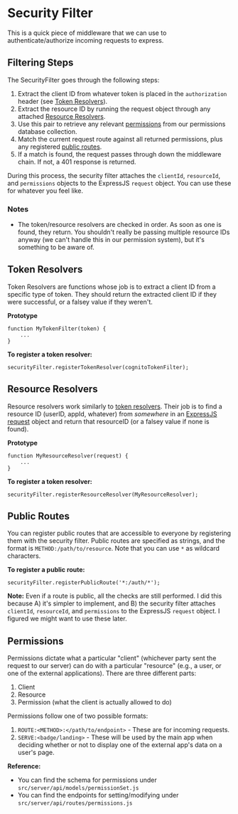 # Security Filter
This is a quick piece of middleware that we can use to authenticate/authorize
incoming requests to express.

## Filtering Steps
The SecurityFilter goes through the following steps:

1. Extract the client ID from whatever token is placed in the `authorization`
header (see [Token Resolvers](#token-resolvers)).
2. Extract the resource ID by running the request object through any attached 
[Resource Resolvers](#resource-resolvers).
3. Use this pair to retrieve any relevant [permissions](#permissions) from our
permissions database collection.
4. Match the current request route against all returned permissions, plus any
registered [public routes](#public-routes).
5. If a match is found, the request passes through down the middleware chain.
If not, a 401 response is returned.

During this process, the security filter attaches the `clientId`, `resourceId`,
and `permissions` objects to the ExpressJS `request` object. You can use these
for whatever you feel like.

### Notes
- The token/resource resolvers are checked in order. As soon as one is found,
they return. You shouldn't really be passing multiple resource IDs anyway
(we can't handle this in our permission system), but it's something to be aware
of.

## Token Resolvers
Token Resolvers are functions whose job is to extract a client ID from a
specific type of token. They should return the extracted client ID if they were
successful, or a falsey value if they weren't.

**Prototype**
```
function MyTokenFilter(token) {
    ...
}
```

**To register a token resolver:**
```
securityFilter.registerTokenResolver(cognitoTokenFilter);
```

## Resource Resolvers
Resource resolvers work similarly to [token resolvers](#token-resolvers). Their
job is to find a resource ID (userID, appId, whatever) from _somewhere_ in an
[ExpressJS request](https://expressjs.com/en/4x/api.html#req) object and return
that resourceID (or a falsey value if none is found).

**Prototype**
```
function MyResourceResolver(request) {
    ...
}
```

**To register a token resolver:**
```
securityFilter.registerResourceResolver(MyResourceResolver);
```

## Public Routes
You can register public routes that are accessible to everyone by registering
them with the security filter. Public routes are specified as strings, and the
format is `METHOD:/path/to/resource`. Note that you can use `*` as wildcard
characters.

**To register a public route:**
```
securityFilter.registerPublicRoute('*:/auth/*');
```

**Note:** Even if a route is public, all the checks are still performed. I did
this because A) it's simpler to implement, and B) the security filter attaches
`clientId`, `resourceId`, and `permissions` to the ExpressJS `request` object.
I figured we might want to use these later.

## Permissions
Permissions dictate what a particular "client" (whichever party sent the
request to our server) can do with a particular "resource" (e.g., a user, or
one of the external applications). There are three different parts:

1. Client
2. Resource
3. Permission (what the client is actually allowed to do)

Permissions follow one of two possible formats:

1. `ROUTE:<METHOD>:</path/to/endpoint>` - These are for incoming requests.
2. `SERVE:<badge/landing>` - These will be used by the main app when deciding
whether or not to display one of the external app's data on a user's page.

**Reference:**
- You can find the schema for permissions under `src/server/api/models/permissionSet.js`
- You can find the endpoints for setting/modifying under `src/server/api/routes/permissions.js`